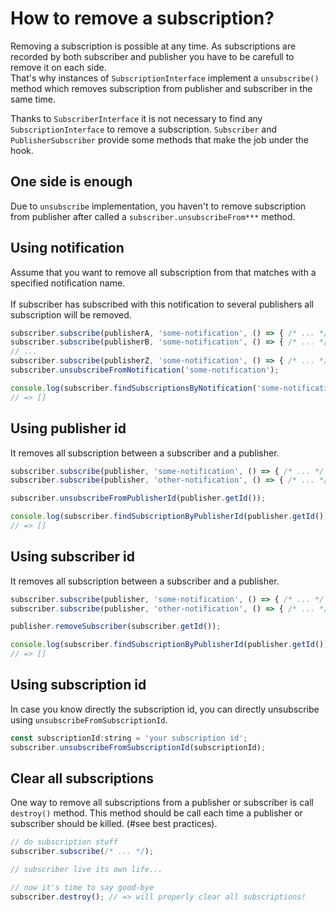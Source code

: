 # How to remove a subscription?

Removing a subscription is possible at any time. As subscriptions are recorded by both subscriber and publisher you have to be carefull to remove it on each side.
<br/>
That's why instances of `SubscriptionInterface` implement a `unsubscribe()` method which removes subscription from publisher and subscriber in the same time.

Thanks to `SubscriberInterface` it is not necessary to find any `SubscriptionInterface` to remove a subscription. `Subscriber` and `PublisherSubscriber` provide some methods that make the job under the hook.

## One side is enough

Due to `unsubscribe` implementation, you haven't to remove subscription from publisher after called a `subscriber.unsubscribeFrom***`  method.
## Using notification

Assume that you want to remove all subscription from that matches with a specified notification name.
<br/>
<br/>
If subscriber has subscribed with this notification to several publishers all subscription will be removed.
```js
subscriber.subscribe(publisherA, 'some-notification', () => { /* ... */ });
subscriber.subscribe(publisherB, 'some-notification', () => { /* ... */ });
// ...
subscriber.subscribe(publisherZ, 'some-notification', () => { /* ... */ });
subscriber.unsubscribeFromNotification('some-notification');

console.log(subscriber.findSubscriptionsByNotification('some-notification'));
// => []
```

## Using publisher id

It removes all subscription between a subscriber and a publisher.

```js
subscriber.subscribe(publisher, 'some-notification', () => { /* ... */ });
subscriber.subscribe(publisher, 'other-notification', () => { /* ... */ });

subscriber.unsubscribeFromPublisherId(publisher.getId());

console.log(subscriber.findSubscriptionByPublisherId(publisher.getId()));
// => []
```


## Using subscriber id

It removes all subscription between a subscriber and a publisher.

```js
subscriber.subscribe(publisher, 'some-notification', () => { /* ... */ });
subscriber.subscribe(publisher, 'other-notification', () => { /* ... */ });

publisher.removeSubscriber(subscriber.getId());

console.log(subscriber.findSubscriptionByPublisherId(publisher.getId()));
// => []
```

## Using subscription id

In case you know directly the subscription id, you can directly unsubscribe using `unsubscribeFromSubscriptionId`.
```js
const subscriptionId:string = 'your subscription id';
subscriber.unsubscribeFromSubscriptionId(subscriptionId);
```

## Clear all subscriptions

One way to remove all subscriptions from a publisher or subscriber is call ``destroy()`` method. This method should be call each time a publisher or subscriber should be killed. (#see best practices).

```js
// do subscription stuff
subscriber.subscribe(/* ... */);

// subscriber live its own life...

// now it's time to say good-bye
subscriber.destroy(); // => will properly clear all subscriptions!
```
